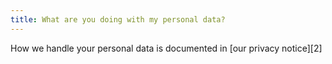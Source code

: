 ```yaml
---
title: What are you doing with my personal data?
---
```


How we handle your personal data is documented in \[our privacy notice\]\[2\]
